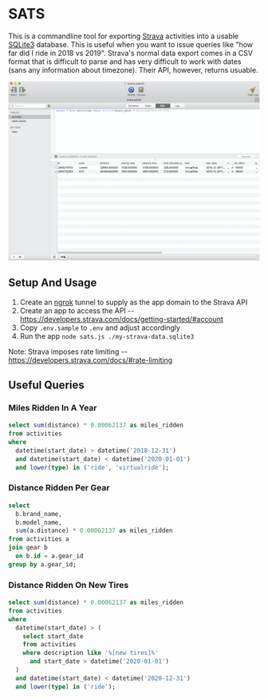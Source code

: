 # SATS

This is a commandline tool for exporting [Strava](https://strava.com)
activities into a usable [SQLite3](https://sqlite.org) database. This is
useful when you want to issue queries like "how far did I ride in 2018 vs 2019".
Strava's normal data export comes in a CSV format that is difficult to parse
and has very difficult to work with dates (sans any information about timezone).
Their API, however, returns usuable.

![query example](/screenshot.png?raw=true)

## Setup And Usage

1. Create an [ngrok](https://ngrok.com/) tunnel to supply as the app domain
  to the Strava API
1. Create an app to access the API -- https://developers.strava.com/docs/getting-started/#account
1. Copy `.env.sample` to `.env` and adjust accordingly
1. Run the app `node sats.js ./my-strava-data.sqlite3`

Note: Strava imposes rate limiting -- https://developers.strava.com/docs/#rate-limiting

## Useful Queries

### Miles Ridden In A Year

```sql
select sum(distance) * 0.00062137 as miles_ridden
from activities
where
  datetime(start_date) > datetime('2018-12-31')
  and datetime(start_date) < datetime('2020-01-01')
  and lower(type) in ('ride', 'virtualride');
```

### Distance Ridden Per Gear

```sql
select
  b.brand_name,
  b.model_name,
  sum(a.distance) * 0.00062137 as miles_ridden
from activities a
join gear b
  on b.id = a.gear_id
group by a.gear_id;
```

### Distance Ridden On New Tires

```sql
select sum(distance) * 0.00062137 as miles_ridden
from activities
where
  datetime(start_date) > (
    select start_date
    from activities
    where description like '%[new tires]%'
      and start_date > datetime('2020-01-01')
  )
  and datetime(start_date) < datetime('2020-12-31')
  and lower(type) in ('ride');
```
